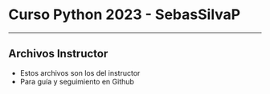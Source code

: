 # Curso Python 2023 - SebasSilvaP

<hr>

## Archivos Instructor
- Estos archivos son los del instructor
- Para guía y seguimiento en Github